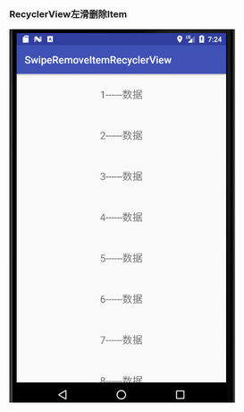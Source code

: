 ### RecyclerView左滑删除Item ###
![Sample Screenshot](https://github.com/xiedong11/SwipeRemoveRecyclerView/blob/master/picture/GIF.gif)